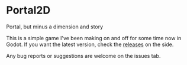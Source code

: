 # Portal2D
Portal, but minus a dimension and story

This is a simple game I've been making on and off for some time now in Godot. If you want the latest version, check the [releases](https://github.com/RainbowAsteroids/Portal2D/releases) on the side.

Any bug reports or suggestions are welcome on the issues tab.
